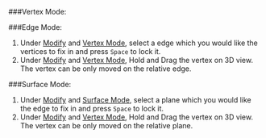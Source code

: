 ###Vertex Mode:

###Edge Mode:

1. Under [Modify] and [Vertex Mode], select a edge which you would like the vertices to fix in and press `Space` to lock it.
2. Under [Modify] and [Vertex Mode], Hold and Drag the vertex on 3D view. The vertex can be only moved on the relative edge.

###Surface Mode:

1. Under [Modify] and [Surface Mode], select a plane which you would like the edge to fix in and press `Space` to lock it.
2. Under [Modify] and [Vertex Mode], Hold and Drag the vertex on 3D view. The vertex can be only moved on the relative plane.



[Save]: basic-function.md#save
[Save As]: basic-function.md#save-as
[Export]: basic-function.md#export
[Import]: basic-function.md#import
[Undo]: basic-function.md#undo
[Select]: basic-function.md#select
[Create]: basic-function.md#create
[Modify]: basic-function.md#modify
[Delete]: basic-function.md#delete
[Align]: basic-function.md#align
[Set Scale]: advanced-function.md#set-scale
[Eraser]: advanced-function.md#eraser
[Erase All]: advanced-function.md#erase-all
[Intersect Lines]: advanced-function.md#intersect-lines
[Register Wireframe]: advanced-function.md#register-wireframe
[Properties]: basic-function.md#properties
[Layers]: basic-function.md#layers
[Adjust Vertices]: basic-function.md#adjust-vertices
[Vertex Mode]: mode.md#vertex-mode
[Edge Mode]: mode.md#edge-mode
[Surface Mode]: mode.md#surface-mode
[Special Cases]: special-cases.md
[Overhang]: special-cases.md#overhang
[Tree]: special-cases.md#tree
[Chimney]: special-cases.md#chimney
[Penetration]: special-cases.md#penetration
[Flat Roof]: special-cases.md#flat-roof
[Steps to QA a Project]: steps-to-qa-a-project.md
[Edge Types and Example]: edge-types-and-example.md
[Shortcut]: shortcut.md


